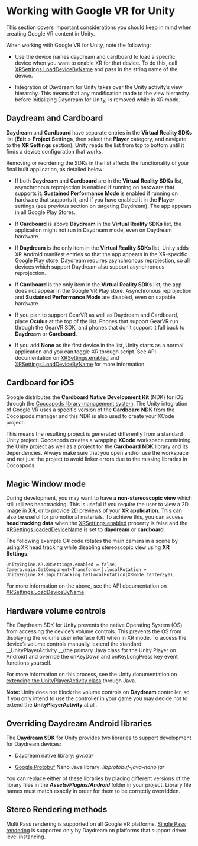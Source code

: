 # Working with Google VR for Unity

This section covers important considerations you should keep in mind when creating Google VR content in Unity. 

When working with Google VR for Unity, note the following:

* Use the device names daydream and cardboard to load a specific device when you want to enable XR for that device. To do this, call [XRSettings.LoadDeviceByName](ScriptRef:XR.XRSettings.LoadDeviceByName.html) and pass in the string name of the device.

* Integration of Daydream for Unity takes over the Unity activity’s view hierarchy. This means that any modification made to the view hierarchy before initializing Daydream for Unity, is removed while in XR mode.

## Daydream and Cardboard

__Daydream__ and __Cardboard__ have separate entries in the __Virtual Reality SDKs__ list (__Edit__ > __Project Settings__, then select the __Player__ category, and navigate to the __XR Settings__ section). Unity reads the list from top to bottom until it finds a device configuration that works. 

Removing or reordering the SDKs in the list affects the functionality of your final built application, as detailed below:

* If both __Daydream__ and __Cardboard__ are in the __Virtual Reality SDKs__ list, asynchronous reprojection is enabled if running on hardware that supports it. __Sustained Performance Mode__ is enabled if running on hardware that supports it, and if you have enabled it in the __Player__ settings (see previous section on targeting Daydream). The app appears in all Google Play Stores.

* If __Cardboard__ is above __Daydream__ in the __Virtual Reality SDKs__ list, the application might not run in Daydream mode, even on Daydream hardware.

* If __Daydream__ is the only item in the __Virtual Reality SDKs__ list, Unity adds XR Android manifest entries so that the app appears in the XR-specific Google Play store. Daydream requires asynchronous reprojection, so all devices which support Daydream also support asynchronous reprojection.

* If __Cardboard__ is the only item in the __Virtual Reality SDKs__ list, the app does not appear in the Google VR Play store. Asynchronous reprojection and __Sustained Performance Mode__ are disabled, even on capable hardware.

* If you plan to support GearVR as well as Daydream and Cardboard, place __Oculus__ at the top of the list. Phones that support GearVR run through the GearVR SDK, and phones that don’t support it fall back to __Daydream__ or __Cardboard__.

* If you add __None__ as the first device in the list, Unity starts as a normal application and you can toggle XR through script. See API documentation on [XRSettings.enabled](ScriptRef:XR.XRSettings-enabled.html) and [XRSettings.LoadDeviceByName](ScriptRef:XR.XRSettings.LoadDeviceByName.html) for more information.

## __Cardboard for iOS__

Google distributes the __Cardboard Native Development Kit__ (NDK) for iOS through the [Cocoapods library management system](https://cocoapods.org). The Unity integration of Google VR uses a specific version of the __Cardboard NDK__ from the Cocoapods manager and this NDK is also used to create your XCode project.

This means the resulting project is generated differently from a standard Unity project. Cocoapods creates a wrapping __XCode__ workspace containing the Unity project as well as a project for the __Cardboard__ __NDK__ library and its dependencies. Always make sure that you open and/or use the workspace and not just the project to avoid linker errors due to the missing libraries in Cocoapods.

## __Magic Window mode__

During development, you may want to have a __non-stereoscopic view__ which still utilizes headtracking. This is useful if you require the user to view a 2D image in __XR__, or to provide 2D previews of your __XR application__. This can also be useful for promotional materials. To achieve this, you can access __head tracking data__ when the [XRSettings.enabled](ScriptRef:XR.XRSettings-enabled.html) property is false and the [XRSettings.loadedDeviceName](ScriptRef:XR.XRSettings-loadedDeviceName.html) is set to __daydream__ or __cardboard__.

The following example C# code rotates the main camera in a scene by using XR head tracking while disabling stereoscopic view using __XR Settings__:

```
UnityEngine.XR.XRSettings.enabled = false;
Camera.main.GetComponent<Transform>().localRotation = UnityEngine.XR.InputTracking.GetLocalRotation(XRNode.CenterEye);
```

For more information on the above, see the API documentation on [XRSettings.LoadDeviceByName](ScriptRef:XR.XRSettings.LoadDeviceByName.html).

## __Hardware volume controls__

The Daydream SDK for Unity prevents the native Operating System (OS) from accessing the device’s volume controls. This prevents the OS from displaying the volume user interface (UI) when in XR mode. To access the device’s volume controls manually, extend the standard __UnityPlayerActivity __(the primary Java class for the Unity Player on Android) and override the onKeyDown and onKeyLongPress key event functions yourself.

For more information on this process, see the Unity documentation on [extending the UnityPlayerActivity class](AndroidUnityPlayerActivity) through Java.

__Note:__ Unity does not block the volume controls on __Daydream__ controller, so if you only intend to use the controller in your game you may decide not to extend the __UnityPlayerActivity__ at all.

## __Overriding Daydream Android libraries__

The __Daydream SDK__ for Unity provides two libraries to support development for Daydream devices:

* Daydream native library: *gvr.aar*

* [Google Protobuf](https://developers.google.com/protocol-buffers/) Nano Java library: *libprotobuf-java-nano.jar*

You can replace either of these libraries by placing different versions of the library files in the **_Assets/Plugins/Android_** folder in your project. Library file names must match exactly in order for them to be correctly overridden.

## __Stereo Rendering methods__

Multi Pass rendering is supported on all Google VR platforms. [Single Pass rendering](Android-SinglePassStereoRendering) is supported only by Daydream on platforms that support driver level instancing.


